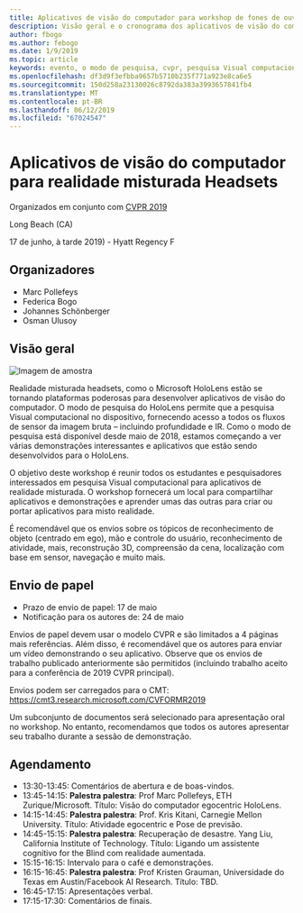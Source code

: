 ```yaml
---
title: Aplicativos de visão do computador para workshop de fones de ouvido de realidade mista na CVPR 2019
description: Visão geral e o cronograma dos aplicativos de visão do computador para workshop de fones de ouvido de realidade misturada, sejam entregues na conferência CVPR em junho de 2019.
author: fbogo
ms.author: febogo
ms.date: 1/9/2019
ms.topic: article
keywords: evento, o modo de pesquisa, cvpr, pesquisa Visual computacional, pesquisa, HoloLens
ms.openlocfilehash: df3d9f3efbba9657b5710b235f771a923e8ca6e5
ms.sourcegitcommit: 150d258a23130026c8792da383a3993657841fb4
ms.translationtype: MT
ms.contentlocale: pt-BR
ms.lasthandoff: 06/12/2019
ms.locfileid: "67024547"
---
```

# <a name="computer-vision-applications-for-mixed-reality-headsets"></a>Aplicativos de visão do computador para realidade misturada Headsets

Organizados em conjunto com [CVPR 2019](http://cvpr2019.thecvf.com/)

Long Beach (CA)

17 de junho, à tarde 2019) - Hyatt Regency F


## <a name="organizers"></a>Organizadores
* Marc Pollefeys
* Federica Bogo
* Johannes Schönberger
* Osman Ulusoy

## <a name="overview"></a>Visão geral

![Imagem de amostra](images/cvpr2019_teaser2.jpg)

Realidade misturada headsets, como o Microsoft HoloLens estão se tornando plataformas poderosas para desenvolver aplicativos de visão do computador. O modo de pesquisa do HoloLens permite que a pesquisa Visual computacional no dispositivo, fornecendo acesso a todos os fluxos de sensor da imagem bruta – incluindo profundidade e IR. Como o modo de pesquisa está disponível desde maio de 2018, estamos começando a ver várias demonstrações interessantes e aplicativos que estão sendo desenvolvidos para o HoloLens. 

O objetivo deste workshop é reunir todos os estudantes e pesquisadores interessados em pesquisa Visual computacional para aplicativos de realidade misturada. O workshop fornecerá um local para compartilhar aplicativos e demonstrações e aprender umas das outras para criar ou portar aplicativos para misto realidade. 

É recomendável que os envios sobre os tópicos de reconhecimento de objeto (centrado em ego), mão e controle do usuário, reconhecimento de atividade, mais, reconstrução 3D, compreensão da cena, localização com base em sensor, navegação e muito mais.

## <a name="paper-submission"></a>Envio de papel
* Prazo de envio de papel: 17 de maio
* Notificação para os autores de: 24 de maio

Envios de papel devem usar o modelo CVPR e são limitados a 4 páginas mais referências. Além disso, é recomendável que os autores para enviar um vídeo demonstrando o seu aplicativo.
Observe que os envios de trabalho publicado anteriormente são permitidos (incluindo trabalho aceito para a conferência de 2019 CVPR principal). 

Envios podem ser carregados para o CMT: https://cmt3.research.microsoft.com/CVFORMR2019

Um subconjunto de documentos será selecionado para apresentação oral no workshop. No entanto, recomendamos que todos os autores apresentar seu trabalho durante a sessão de demonstração.


## <a name="schedule"></a>Agendamento
* 13:30-13:45: Comentários de abertura e de boas-vindos.
* 13:45-14:15: **Palestra palestra**: Prof Marc Pollefeys, ETH Zurique/Microsoft. Título: Visão do computador egocentric HoloLens.
* 14:15-14:45: **Palestra palestra**: Prof. Kris Kitani, Carnegie Mellon University. Título: Atividade egocentric e Pose de previsão.
* 14:45-15:15: **Palestra palestra**: Recuperação de desastre. Yang Liu, California Institute of Technology. Título: Ligando um assistente cognitivo for the Blind com realidade aumentada.
* 15:15-16:15: Intervalo para o café e demonstrações.
* 16:15-16:45: **Palestra palestra**: Prof Kristen Grauman, Universidade do Texas em Austin/Facebook AI Research. Título: TBD.
* 16:45-17:15: Apresentações verbal.
* 17:15-17:30: Comentários de finais.
